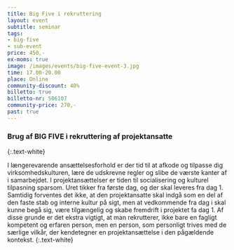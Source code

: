 ```yaml
---
title: Big Five i rekruttering
layout: event
subtitle: seminar
tags:
- big-five
- sub-event
price: 450,-
ex-moms: true
image: /images/events/big-five-event-3.jpg
time: 17.00-20.00
place: Online
community-discount: 40%
billetto: true
billetto-nr: 506107
community-price: 270,-
past: true
---
```


### Brug af BIG FIVE i rekruttering af projektansatte
{:.text-white}

I længerevarende ansættelsesforhold er der tid til at afkode og tilpasse dig virksomhedskulturen, lære de udskrevne regler og slibe de værste kanter af i samarbejdet. I projektansættelser er tiden til socialisering og kulturel tilpasning sparsom. Uret tikker fra første dag, og der skal leveres fra dag 1. Samtidig forventes det ikke, at den projektansatte skal indgå som en del af den faste stab og interne kultur på sigt, men at vedkommende fra dag i skal kunne begå sig, være tilgængelig og skabe fremdrift i projektet fa dag 1. Af disse grunde er det ekstra vigtigt, at man rekrutterer, ikke bare en fagligt kompetent og erfaren person, men en person, som personligt trives med de særlige vilkår, der kendetegner en projektansættelse i den pågældende kontekst.
{:.text-white}